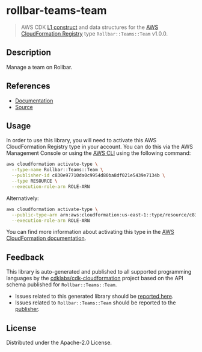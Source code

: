 # rollbar-teams-team

> AWS CDK [L1 construct] and data structures for the [AWS CloudFormation Registry] type `Rollbar::Teams::Team` v1.0.0.

[L1 construct]: https://docs.aws.amazon.com/cdk/latest/guide/constructs.html
[AWS CloudFormation Registry]: https://docs.aws.amazon.com/AWSCloudFormation/latest/UserGuide/registry.html

## Description

Manage a team on Rollbar.

## References

* [Documentation](https://github.com/aws-ia/cloudformation-rollbar-resource-providers)
* [Source](https://github.com/aws-ia/cloudformation-rollbar-resource-providers.git)

## Usage

In order to use this library, you will need to activate this AWS CloudFormation Registry type in your account. You can do this via the AWS Management Console or using the [AWS CLI](https://aws.amazon.com/cli/) using the following command:

```sh
aws cloudformation activate-type \
  --type-name Rollbar::Teams::Team \
  --publisher-id c830e97710da0c9954d80ba8df021e5439e7134b \
  --type RESOURCE \
  --execution-role-arn ROLE-ARN
```

Alternatively:

```sh
aws cloudformation activate-type \
  --public-type-arn arn:aws:cloudformation:us-east-1::type/resource/c830e97710da0c9954d80ba8df021e5439e7134b/Rollbar-Teams-Team \
  --execution-role-arn ROLE-ARN
```

You can find more information about activating this type in the [AWS CloudFormation documentation](https://docs.aws.amazon.com/AWSCloudFormation/latest/UserGuide/registry-public.html).

## Feedback

This library is auto-generated and published to all supported programming languages by the [cdklabs/cdk-cloudformation] project based on the API schema published for `Rollbar::Teams::Team`.

* Issues related to this generated library should be [reported here](https://github.com/cdklabs/cdk-cloudformation/issues/new?title=Issue+with+%40cdk-cloudformation%2Frollbar-teams-team+v1.0.0).
* Issues related to `Rollbar::Teams::Team` should be reported to the [publisher](https://github.com/aws-ia/cloudformation-rollbar-resource-providers).

[cdklabs/cdk-cloudformation]: https://github.com/cdklabs/cdk-cloudformation

## License

Distributed under the Apache-2.0 License.
